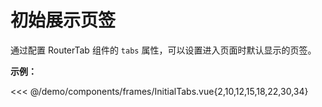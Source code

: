 # 初始展示页签

通过配置 RouterTab 组件的 `tabs` 属性，可以设置进入页面时默认显示的页签。

<doc-links api="#tabs" demo="/initial-tabs/"></doc-links>

**示例：**

<<< @/demo/components/frames/InitialTabs.vue{2,10,12,15,18,22,30,34}
